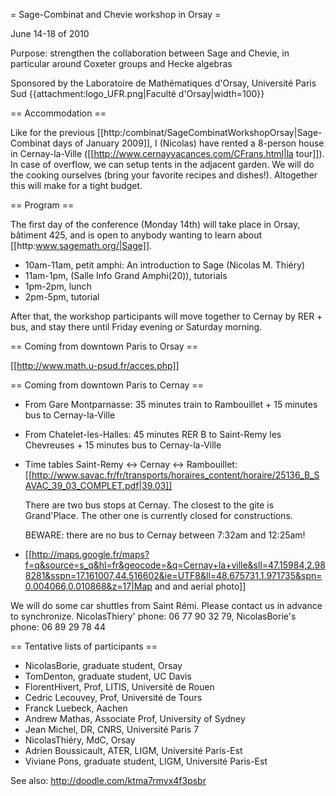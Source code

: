 = Sage-Combinat and Chevie workshop in Orsay =

June 14-18 of 2010

Purpose: strengthen the collaboration between Sage and Chevie, in
particular around Coxeter groups and Hecke algebras

Sponsored by the Laboratoire de Mathématiques d'Orsay, Université Paris Sud {{attachment:logo_UFR.png|Faculté d'Orsay|width=100}}

== Accommodation ==

Like for the previous [[http:/combinat/SageCombinatWorkshopOrsay|Sage-Combinat days of January 2009]], I (Nicolas) have rented a 8-person house in Cernay-la-Ville
([[http://www.cernayvacances.com/CFrans.html|la tour]]). In case of overflow, we can setup tents in the adjacent garden.
We will do the cooking ourselves (bring your favorite recipes and dishes!). Altogether this will make for a tight budget.

== Program ==

The first day of the conference (Monday 14th) will take place in
Orsay, bâtiment 425, and is open to anybody wanting to learn about
[[http:www.sagemath.org/|Sage]].

 - 10am-11am, petit amphi: An introduction to Sage (Nicolas M. Thiéry)
 - 11am-1pm, (Salle Info Grand Amphi(20)), tutorials
 - 1pm-2pm, lunch
 - 2pm-5pm, tutorial

After that, the workshop participants will move together to Cernay by
RER + bus, and stay there until Friday evening or Saturday morning.

== Coming from downtown Paris to Orsay ==

[[http://www.math.u-psud.fr/acces.php]]

== Coming from downtown Paris to Cernay ==

 * From Gare Montparnasse: 35 minutes train to Rambouillet + 15 minutes bus to Cernay-la-Ville
 * From Chatelet-les-Halles: 45 minutes RER B to Saint-Remy les Chevreuses + 15 minutes bus to Cernay-la-Ville

 * Time tables Saint-Remy <-> Cernay <-> Rambouillet:
   [[http://www.savac.fr/fr/transports/horaires_content/horaire/25136_B_SAVAC_39_03_COMPLET.pdf|39.03]]

   There are two bus stops at Cernay. The closest to the gite is Grand'Place. The other one is currently closed for constructions.

   BEWARE: there are no bus to Cernay between 7:32am and 12:25am!

 * [[http://maps.google.fr/maps?f=q&source=s_q&hl=fr&geocode=&q=Cernay+la+ville&sll=47.15984,2.988281&sspn=17.161007,44.516602&ie=UTF8&ll=48.675731,1.971735&spn=0.004066,0.010868&z=17|Map and and aerial photo]]


We will do some car shuttles from Saint Rémi. Please contact us in
advance to synchronize. NicolasThiery' phone: 06 77 90 32 79,
NicolasBorie's phone: 06 89 29 78 44

== Tentative lists of participants ==

 * NicolasBorie, graduate student, Orsay
 * TomDenton, graduate student, UC Davis
 * FlorentHivert, Prof, LITIS, Université de Rouen
 * Cedric Lecouvey, Prof, Université de Tours
 * Franck Luebeck, Aachen
 * Andrew Mathas, Associate Prof, University of Sydney
 * Jean Michel, DR, CNRS, Université Paris 7
 * NicolasThiéry, MdC, Orsay
 * Adrien Boussicault, ATER, LIGM, Université Paris-Est
 * Viviane Pons, graduate student, LIGM, Université Paris-Est

See also: http://doodle.com/ktma7rmvx4f3psbr
